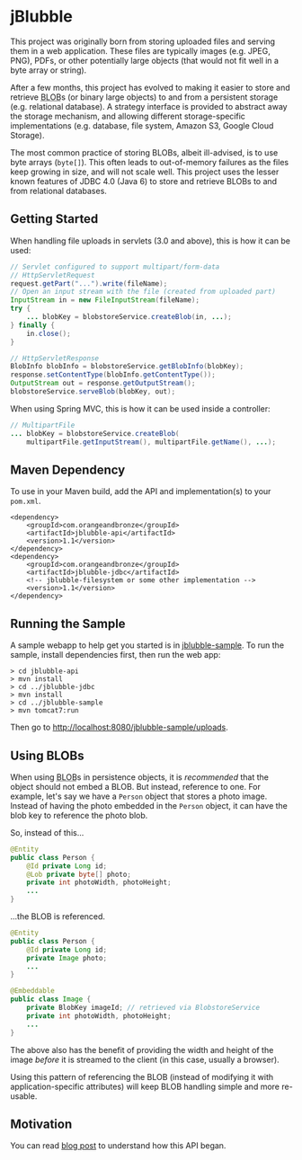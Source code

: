# jBlubble

This project was originally born from storing uploaded files and serving them in a web application. These files are typically images (e.g. JPEG, PNG), PDFs, or other potentially large objects (that would not fit well in a byte array or string).

After a few months, this project has evolved to making it easier to store and retrieve <abbr title="Binary Large OBject">BLOB</abbr>s (or binary large objects) to and from a persistent storage (e.g. relational database). A strategy interface is provided to abstract away the storage mechanism, and allowing different storage-specific implementations (e.g. database, file system, Amazon S3, Google Cloud Storage).

The most common practice of storing BLOBs, albeit ill-advised, is to use byte arrays (`byte[]`). This often leads to out-of-memory failures as the files keep growing in size, and will not scale well. This project uses the lesser known features of JDBC 4.0 (Java 6) to store and retrieve BLOBs to and from relational databases.

## Getting Started

When handling file uploads in servlets (3.0 and above), this is how it can be used:

```java
// Servlet configured to support multipart/form-data
// HttpServletRequest
request.getPart("...").write(fileName);
// Open an input stream with the file (created from uploaded part)
InputStream in = new FileInputStream(fileName);
try {
	... blobKey = blobstoreService.createBlob(in, ...);
} finally {
	in.close();
}
```

```java
// HttpServletResponse
BlobInfo blobInfo = blobstoreService.getBlobInfo(blobKey);
response.setContentType(blobInfo.getContentType());
OutputStream out = response.getOutputStream();
blobstoreService.serveBlob(blobKey, out);
```

When using Spring MVC, this is how it can be used inside a controller:

```java
// MultipartFile
... blobKey = blobstoreService.createBlob(
    multipartFile.getInputStream(), multipartFile.getName(), ...);
```

## Maven Dependency

To use in your Maven build, add the API and implementation(s) to your `pom.xml`.

	<dependency>
		<groupId>com.orangeandbronze</groupId>
		<artifactId>jblubble-api</artifactId>
		<version>1.1</version>
	</dependency>
	<dependency>
		<groupId>com.orangeandbronze</groupId>
		<artifactId>jblubble-jdbc</artifactId>
		<!-- jblubble-filesystem or some other implementation -->
		<version>1.1</version>
	</dependency>


## Running the Sample

A sample webapp to help get you started is in [jblubble-sample](jblubble-sample). To run the sample, install dependencies first, then run the web app:

	> cd jblubble-api
	> mvn install
	> cd ../jblubble-jdbc
	> mvn install
	> cd ../jblubble-sample
	> mvn tomcat7:run

Then go to [http://localhost:8080/jblubble-sample/uploads](http://localhost:8080/jblubble-sample/uploads).

## Using BLOBs

When using <abbr title="Binary Large OBject">BLOB</abbr>s in persistence objects, it is *recommended* that the object should not embed a BLOB. But instead, reference to one. For example, let's say we have a `Person` object that stores a photo image. Instead of having the photo embedded in the `Person` object, it can have the blob key to reference the photo blob.

So, instead of this...

```java
@Entity
public class Person {
	@Id private Long id;
	@Lob private byte[] photo;
	private int photoWidth, photoHeight;
	...
}
```

...the BLOB is referenced.

```java
@Entity
public class Person {
	@Id private Long id;
	private Image photo;
	...
}
```

```java
@Embeddable
public class Image {
	private BlobKey imageId; // retrieved via BlobstoreService
	private int photoWidth, photoHeight;
	...
}
```

The above also has the benefit of providing the width and height of the image *before* it is streamed to the client (in this case, usually a browser).

Using this pattern of referencing the BLOB (instead of modifying it with application-specific attributes) will keep BLOB handling simple and more re-usable.

## Motivation

You can read [blog post](http://lorenzo-dee.blogspot.com/2015/09/blob-handling-java-jdbc.html) to understand how this API began.
